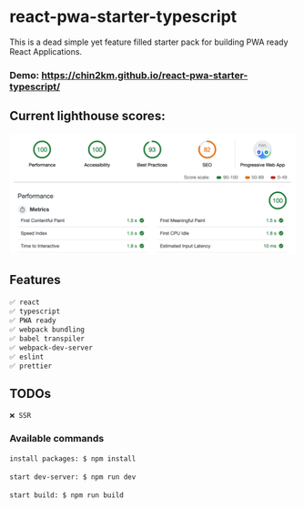 # react-pwa-starter-typescript

This is a dead simple yet feature filled starter pack for building PWA ready React Applications.

### Demo: https://chin2km.github.io/react-pwa-starter-typescript/

## Current lighthouse scores:

![screenshot](public/lighthouse.png)

## Features
```
✅ react
✅ typescript
✅ PWA ready
✅ webpack bundling
✅ babel transpiler
✅ webpack-dev-server
✅ eslint
✅ prettier
```

## TODOs
```
❌ SSR
```

### Available commands

```
install packages: $ npm install

start dev-server: $ npm run dev

start build: $ npm run build
```
